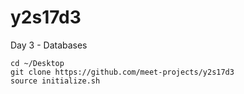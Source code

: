 # y2s17d3
Day 3 - Databases

```
cd ~/Desktop
git clone https://github.com/meet-projects/y2s17d3
source initialize.sh
```
